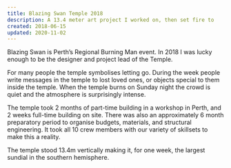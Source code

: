 ```yaml
---
title: Blazing Swan Temple 2018
description: A 13.4 meter art project I worked on, then set fire to
created: 2018-06-15
updated: 2020-11-02
---
```


Blazing Swan is Perth’s Regional Burning Man event. In 2018 I was lucky enough to be the designer and project lead of the Temple.

For many people the temple symbolises letting go. During the week people write messages in the temple to lost loved ones, or objects special to them inside the temple. When the temple burns on Sunday night the crowd is quiet and the atmosphere is surprisingly intense.

The temple took 2 months of part-time building in a workshop in Perth, and 2 weeks full-time building on site. There was also an approximately 6 month preparatory period to organise budgets, materials, and structural engineering. It took all 10 crew members with our variety of skillsets to make this a reality.

The temple stood 13.4m vertically making it, for one week, the largest sundial in the southern hemisphere.
